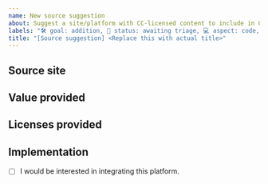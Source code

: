 ```yaml
---
name: New source suggestion
about: Suggest a site/platform with CC-licensed content to include in CC Search
labels: "🛠 goal: addition, 🚦 status: awaiting triage, 💻 aspect: code, 🟩 priority: low"
title: "[Source suggestion] <Replace this with actual title>"
---
```


## Source site
<!-- Provide a link to the source site that you'd like considered for inclusion on CC Search. -->

## Value provided
<!-- Explain why it would be valuable to include this source on CC Search. -->

## Licenses provided
<!-- Which CC licenses or Public Domain tools are in use by the source, if known? -->

## Implementation
<!-- Replace the [ ] with [x] to check the box. -->
- [ ] I would be interested in integrating this platform.
